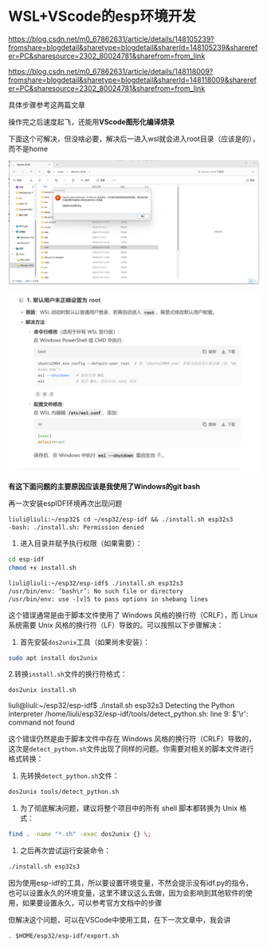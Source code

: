# **WSL+VScode的esp环境开发**

https://blog.csdn.net/m0_67862631/article/details/148105239?fromshare=blogdetail&sharetype=blogdetail&sharerId=148105239&sharerefer=PC&sharesource=2302_80024781&sharefrom=from_link

https://blog.csdn.net/m0_67862631/article/details/148118009?fromshare=blogdetail&sharetype=blogdetail&sharerId=148118009&sharerefer=PC&sharesource=2302_80024781&sharefrom=from_link

具体步骤参考这两篇文章

操作完之后速度起飞，还能用**VScode图形化编译烧录**







下面这个可解决，但没啥必要，解决后一进入wsl就会进入root目录（应该是的），而不是home



![image-20250714141743608](./WSL+VScode%E7%9A%84esp%E7%8E%AF%E5%A2%83%E5%BC%80%E5%8F%91.assets/image-20250714141743608.png)

![image-20250714142413844](./WSL+VScode%E7%9A%84esp%E7%8E%AF%E5%A2%83%E5%BC%80%E5%8F%91.assets/image-20250714142413844.png)



**有这下面问题的主要原因应该是我使用了Windows的git bash**



再一次安装espIDF环境再次出现问题

```
liuli@liuli:~/esp32$ cd ~/esp32/esp-idf && ./install.sh esp32s3 
-bash: ./install.sh: Permission denied
```

1. 进入目录并赋予执行权限（如果需要）：

```bash
cd esp-idf
chmod +x install.sh
```



```
liuli@liuli:~/esp32/esp-idf$ ./install.sh esp32s3 
/usr/bin/env: ‘bash\r’: No such file or directory 
/usr/bin/env: use -[v]S to pass options in shebang lines
```


这个错误通常是由于脚本文件使用了 Windows 风格的换行符（CRLF），而 Linux 系统需要 Unix 风格的换行符（LF）导致的。可以按照以下步骤解决：

1. 首先安装`dos2unix`工具（如果尚未安装）：

```bash
sudo apt install dos2unix
```

2.转换`install.sh`文件的换行符格式：

```bash
dos2unix install.sh
```





liuli@liuli:~/esp32/esp-idf$ ./install.sh esp32s3 Detecting the Python interpreter /home/liuli/esp32/esp-idf/tools/detect_python.sh: line 9: $'\r': command not found


这个错误仍然是由于脚本文件中存在 Windows 风格的换行符（CRLF）导致的，这次是`detect_python.sh`文件出现了同样的问题。你需要对相关的脚本文件进行格式转换：

1. 先转换`detect_python.sh`文件：

```bash
dos2unix tools/detect_python.sh
```

1. 为了彻底解决问题，建议将整个项目中的所有 shell 脚本都转换为 Unix 格式：

```bash
find . -name "*.sh" -exec dos2unix {} \;
```

1. 之后再次尝试运行安装命令：

```bash
./install.sh esp32s3
```





因为使用esp-idf的工具，所以要设置环境变量，不然会提示没有idf.py的指令，也可以设置永久的环境变量，这里不建议这么去做，因为会影响到其他软件的使用，如果要设置永久，可以参考官方文档中的步骤

但解决这个问题，可以在VSCode中使用工具，在下一次文章中，我会讲

```
. $HOME/esp32/esp-idf/export.sh
```



